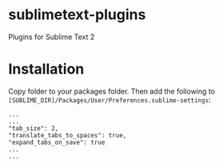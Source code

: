 sublimetext-plugins
===================

Plugins for Sublime Text 2

# Installation

Copy folder to your packages folder. Then add the following to `[SUBLIME_DIR]/Packages/User/Preferences.sublime-settings`:

    ...
    ...
    "tab_size": 2,
    "translate_tabs_to_spaces": true,
    "expand_tabs_on_save": true
    ...
    ...
